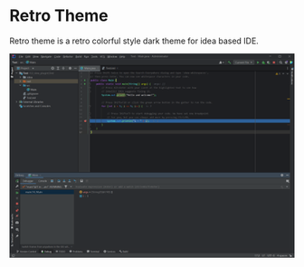 # Retro Theme
<!-- Plugin description -->
Retro theme is a retro colorful style dark theme for idea based IDE.
<!-- Plugin description end -->

<img src="./img/README.png" style="zoom:50%" />

